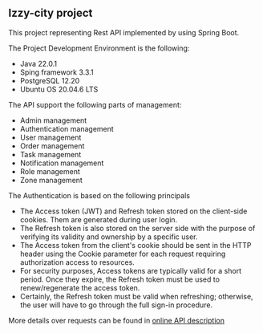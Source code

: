 ## Izzy-city project ##

This project representing Rest API implemented by using Spring Boot.

The Project Development Environment is the following:

- Java 22.0.1
- Sping framework 3.3.1
- PostgreSQL 12.20
- Ubuntu OS 20.04.6 LTS

The API support the following parts of management:

- Admin management
- Authentication management
- User management
- Order management
- Task management
- Notification management
- Role management
- Zone management

The Authentication is based on the following principals

- The Access token (JWT) and Refresh token stored on the client-side cookies. Them are generated during user login.
- The Refresh token is also stored on the server side with the purpose of verifying its validity and ownership by a specific user.
- The Access token from the client's cookie should be sent in the HTTP header using the Cookie parameter for each request requiring authorization access to resources.
- For security purposes, Access tokens are typically valid for a short period. Once they expire, the Refresh token must be used to renew/regenerate the access token.
- Certainly, the Refresh token must be valid when refreshing; otherwise, the user will have to go through the full sign-in procedure.

More details over requests can be found in [online API description](https://www.apidog.com/apidoc/shared-e73a2c74-7c21-458a-aa63-4996ca140aa7 "API")
